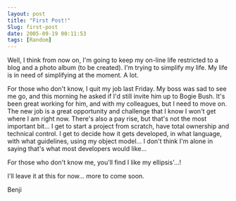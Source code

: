 ```yaml
---
layout: post
title: "First Post!"
Slug: first-post
date: 2005-09-19 00:11:53
tags: [Random]
---
```

Well, I think from now on, I'm going to keep my on-line life restricted to a blog and a photo album (to be created). I'm trying to simplify my life. My life is in need of simplifying at the moment. A lot.

For those who don't know, I quit my job last Friday. My boss was sad to see me go, and this morning he asked if I'd still invite him up to Bogie Bush. It's been great working for him, and with my colleagues, but I need to move on. The new job is a great opportunity and challenge that I know I won't get where I am right now. There's also a pay rise, but that's not the most important bit... I get to start a project from scratch, have total ownership and technical control. I get to decide how it gets developed, in what language, with what guidelines, using my object model... I don't think I'm alone in saying that's what most developers would like...

For those who don't know me, you'll find I like my ellipsis'...!

I'll leave it at this for now... more to come soon.

Benji
